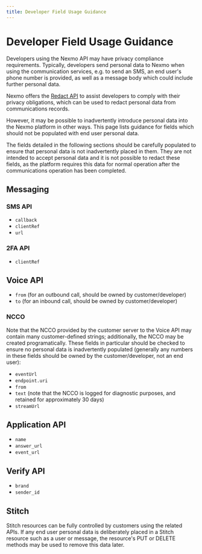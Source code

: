 ```yaml
---
title: Developer Field Usage Guidance
---
```


# Developer Field Usage Guidance

Developers using the Nexmo API may have privacy compliance requirements. Typically, developers send personal data to Nexmo when using the communication services, e.g. to send an SMS, an end user's phone number is provided, as well as a message body which could include further personal data.

Nexmo offers the [Redact API](/redact/overview) to assist developers to comply with their privacy obligations, which can be used to redact personal data from communications records.

However, it may be possible to inadvertently introduce personal data into the Nexmo platform in other ways. This page lists guidance for fields which should not be populated with end user personal data.

The fields detailed in the following sections should be carefully populated to ensure that personal data is not inadvertently placed in them. They are not intended to accept personal data and it is not possible to redact these fields, as the platform requires this data for normal operation after the communications operation has been completed.

## Messaging

### SMS API

* `callback`
* `clientRef`
* `url`

### 2FA API

* `clientRef`

## Voice API

* `from` (for an outbound call, should be owned by customer/developer)
* `to` (for an inbound call, should be owned by customer/developer)

### NCCO

Note that the NCCO provided by the customer server to the Voice API may contain many customer-defined strings; additionally, the NCCO may be created programatically. These fields in particular should be checked to ensure no personal data is inadvertently populated (generally any numbers in these fields should be owned by the customer/developer, not an end user):

* `eventUrl`
* `endpoint.uri`
* `from`
* `text` (note that the NCCO is logged for diagnostic purposes, and retained for approximately 30 days)
* `streamUrl`

## Application API

* `name`
* `answer_url`
* `event_url`

## Verify API

* `brand`
* `sender_id`

## Stitch

Stitch resources can be fully controlled by customers using the related APIs. If any end user personal data is deliberately placed in a Stitch resource such as a user or message, the resource's PUT or DELETE methods may be used to remove this data later.
